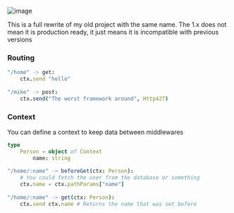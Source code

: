 
![image](https://github.com/ire4ever1190/mike/workflows/Tests/badge.svg)

This is a full rewrite of my old project with the same name.
The 1.x does not mean it is production ready, it just means it is incompatible with previous versions


### Routing

```nim
"/home" -> get:
    ctx.send "hello"
    
"/mike" -> post:
    ctx.send("The worst framework around", Http427)
```


### Context
You can define a context to keep data between middlewares

```nim
type
    Person = object of Context
        name: string
        
"/home/:name" -> beforeGet(ctx: Person):
    # You could fetch the user from the database or something
    ctx.name = ctx.pathParams["name"]
    
"/home/:name" -> get(ctx: Person):
    ctx.send ctx.name # Returns the name that was set before
```
